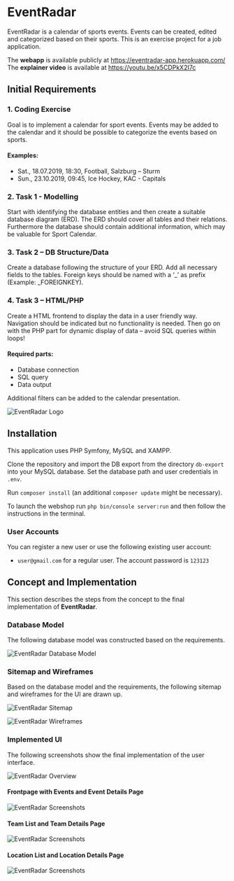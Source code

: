 # EventRadar

EventRadar is a calendar of sports events. Events can be created, edited and categorized based on their sports. This is an exercise project for a job application.

The __webapp__ is available publicly at https://eventradar-app.herokuapp.com/
The __explainer video__ is available at https://youtu.be/x5CDPkX2I7c

## Initial Requirements

### 1. Coding Exercise
Goal is to implement a calendar for sport events. Events may be added to the calendar and it should be possible to categorize the events based on sports.

#### Examples:
- Sat., 18.07.2019, 18:30, Football, Salzburg – Sturm
- Sun., 23.10.2019, 09:45, Ice Hockey, KAC - Capitals

### 2. Task 1 - Modelling
Start with identifying the database entities and then create a suitable database diagram (ERD). The ERD should cover all tables and their relations.
Furthermore the database should contain additional information, which may be valuable for Sport Calendar.

### 3. Task 2 – DB Structure/Data
Create a database following the structure of your ERD. Add all necessary fields to the tables. Foreign keys should be named with a ‘_’ as prefix (Example: _FOREIGNKEY).

### 4. Task 3 – HTML/PHP
Create a HTML frontend to display the data in a user friendly way. Navigation should be indicated but no functionality is needed.
Then go on with the PHP part for dynamic display of data – avoid SQL queries within loops!

#### Required parts:
- Database connection
- SQL query
- Data output

Additional filters can be added to the calendar presentation.

![EventRadar Logo](documentation/eventradar.png)

## Installation
This application uses PHP Symfony, MySQL and XAMPP.

Clone the repository and import the DB export from the directory `db-export` into your MySQL database. Set the database path and user credentials in `.env`.

Run `composer install` (an additional `composer update` might be necessary).

To launch the webshop run `php bin/console server:run` and then follow the instructions in the terminal.

### User Accounts
You can register a new user or use the following existing user account:
- `user@gmail.com` for a regular user. The account password is `123123`

## Concept and Implementation
This section describes the steps from the concept to the final implementation of __EventRadar__.

### Database Model
The following database model was constructed based on the requirements.

![EventRadar Database Model](documentation/01_db-model.png)

### Sitemap and Wireframes
Based on the database model and the requirements, the following sitemap and wireframes for the UI are drawn up.

![EventRadar Sitemap](documentation/02_sitemap.png)

![EventRadar Wireframes](documentation/03_wireframes.png)


### Implemented UI
The following screenshots show the final implementation of the user interface.

![EventRadar Overview](public/assets/instructions/eventradar-overview.png)

#### Frontpage with Events and Event Details Page
![EventRadar Screenshots](documentation/screenshots1.png)

#### Team List and Team Details Page
![EventRadar Screenshots](documentation/screenshots2.png)

#### Location List and Location Details Page
![EventRadar Screenshots](documentation/screenshots3.png)
